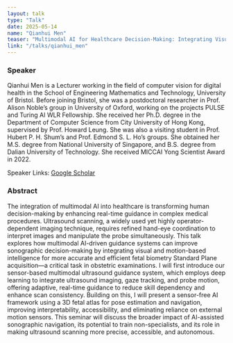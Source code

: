 ```yaml
---
layout: talk
type: "Talk"
date: 2025-05-14
name: "Qianhui Men"
teaser: "Multimodal AI for Healthcare Decision-Making: Integrating Visual and Motion Guidance in Fetal Ultrasound Navigation"
link: "/talks/qianhui_men"
---
```


### Speaker 
Qianhui Men is a Lecturer working in the field of computer vision for digital health in the School of Engineering Mathematics and Technology, University of Bristol. Before joining Bristol, she was a postdoctoral researcher in Prof. Alison Noble’s group in University of Oxford, working on the projects PULSE and Turing AI WLR Fellowship. She received her Ph.D. degree in the Department of Computer Science from City University of Hong Kong, supervised by Prof. Howard Leung. She was also a visiting student in Prof. Hubert P. H. Shum’s and Prof. Edmond S. L. Ho’s groups. She obtained her M.S. degree from National University of Singapore, and B.S. degree from Dalian University of Technology. She received MICCAI Yong Scientist Award in 2022.

Speaker Links: [Google Scholar](https://scholar.google.ca/citations?user=t1hraiAAAAAJ)

### Abstract 
The integration of multimodal AI into healthcare is transforming human decision-making by enhancing real-time guidance in complex medical procedures. Ultrasound scanning, a widely used yet highly operator-dependent imaging technique, requires refined hand-eye coordination to interpret images and manipulate the probe simultaneously. This talk explores how multimodal AI-driven guidance systems can improve sonographic decision-making by integrating visual and motion-based intelligence for more accurate and efficient fetal biometry Standard Plane acquisition—a critical task in obstetric examinations. I will first introduce our sensor-based multimodal ultrasound guidance system, which employs deep learning to integrate ultrasound imaging, gaze tracking, and probe motion, offering adaptive, real-time guidance to reduce skill dependency and enhance scan consistency. Building on this, I will present a sensor-free AI framework using a 3D fetal atlas for pose estimation and navigation, improving interpretability, accessibility, and eliminating reliance on external motion sensors. This seminar will discuss the broader impact of AI-assisted sonographic navigation, its potential to train non-specialists, and its role in making ultrasound scanning more precise, accessible, and autonomous.